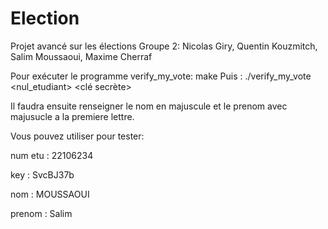 # Election
Projet avancé sur les élections
Groupe 2: Nicolas Giry, Quentin Kouzmitch, Salim Moussaoui, Maxime Cherraf

Pour exécuter le programme verify_my_vote:
make
Puis : 
./verify_my_vote <nul_etudiant> <clé secrète>

Il faudra ensuite renseigner le nom en majuscule et le prenom avec majusucle a la premiere lettre.

Vous pouvez utiliser pour tester: 

num etu : 22106234

key : SvcBJ37b

nom : MOUSSAOUI

prenom : Salim
